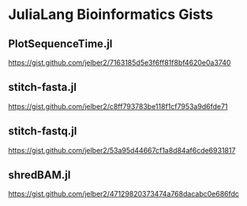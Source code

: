 # JuliaLang Bioinformatics Gists


## PlotSequenceTime.jl 
https://gist.github.com/jelber2/7163185d5e3f6ff81f8bf4620e0a3740

## stitch-fasta.jl
https://gist.github.com/jelber2/c8ff793783be118f1cf7953a9d6fde71

## stitch-fastq.jl
https://gist.github.com/jelber2/53a95d44667cf1a8d84af6cde6931817

## shredBAM.jl
https://gist.github.com/jelber2/47129820373474a768dacabc0e686fdc
